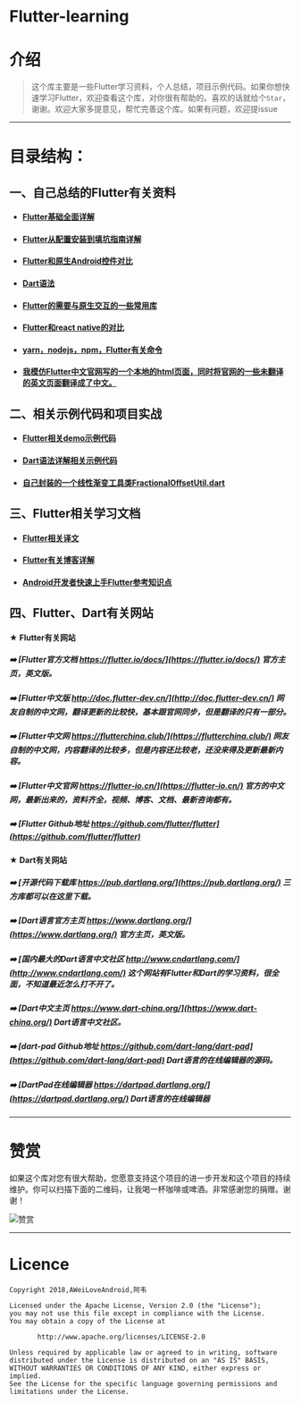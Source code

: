 # Flutter-learning

# 介绍

> 这个库主要是一些Flutter学习资料，个人总结，项目示例代码。如果你想快速学习Flutter，欢迎查看这个库，对你很有帮助的。喜欢的话就给个`Star`，谢谢。欢迎大家多提意见，帮忙完善这个库。如果有问题，欢迎提issue

----

# 目录结构：

## 一、自己总结的Flutter有关资料

* #### [Flutter基础全面详解](https://www.jianshu.com/p/2c9867e737a1)
* #### [Flutter从配置安装到填坑指南详解](https://github.com/AweiLoveAndroid/Flutter-learning/blob/master/readme/Flutter%E4%BB%8E%E9%85%8D%E7%BD%AE%E5%AE%89%E8%A3%85%E5%88%B0%E5%A1%AB%E5%9D%91%E6%8C%87%E5%8D%97%E8%AF%A6%E8%A7%A3.md)
* #### [Flutter和原生Android控件对比](https://github.com/AweiLoveAndroid/Flutter-learning/blob/master/readme/Flutter%E5%92%8C%E5%8E%9F%E7%94%9FAndroid%E6%8E%A7%E4%BB%B6%E5%AF%B9%E6%AF%94.md)
* #### [Dart语法](https://github.com/AweiLoveAndroid/Flutter-learning/blob/master/readme/Dart%E8%AF%AD%E6%B3%95.md)
* #### [Flutter的需要与原生交互的一些常用库](https://github.com/AweiLoveAndroid/Flutter-learning/blob/master/readme/Flutter%E7%9A%84%E9%9C%80%E8%A6%81%E4%B8%8E%E5%8E%9F%E7%94%9F%E4%BA%A4%E4%BA%92%E7%9A%84%E4%B8%80%E4%BA%9B%E5%B8%B8%E7%94%A8%E5%BA%93.md)
* #### [Flutter和react native的对比](https://github.com/AweiLoveAndroid/Flutter-learning/blob/master/readme/Flutter%E5%92%8Creact%20native%E7%9A%84%E5%AF%B9%E6%AF%94.md)
* #### [yarn，nodejs，npm，Flutter有关命令](https://github.com/AweiLoveAndroid/Flutter-learning/blob/master/readme/yarn%EF%BC%8Cnodejs%EF%BC%8Cnpm%EF%BC%8CFlutter%E6%9C%89%E5%85%B3%E5%91%BD%E4%BB%A4.md)
* #### [我模仿Flutter中文官网写的一个本地的html页面，同时将官网的一些**未翻译的英文**页面**翻译**成了中文。](https://github.com/AweiLoveAndroid/FlutterWebsiteCN_Mine)

## 二、相关示例代码和项目实战

* #### [Flutter相关demo示例代码](https://github.com/AweiLoveAndroid/Flutter-learning/tree/master/projects/flutter-demo/lib)


* #### [Dart语法详解相关示例代码](https://github.com/AweiLoveAndroid/Flutter-learning/tree/master/projects/dart_demo/test)

* #### [自己封装的一个线性渐变工具类FractionalOffsetUtil.dart](https://github.com/AweiLoveAndroid/Flutter-learning/blob/master/projects/flutter-demo/util/FractionalOffsetUtil.dart)

## 三、Flutter相关学习文档

* #### [Flutter相关译文](https://github.com/AweiLoveAndroid/Flutter-learning/blob/master/flutter-learning-doc-resources/Flutter%E7%9B%B8%E5%85%B3%E8%AF%91%E6%96%87.md)

* #### [Flutter有关博客详解](https://github.com/AweiLoveAndroid/Flutter-learning/blob/master/flutter-learning-doc-resources/Flutter%E6%9C%89%E5%85%B3%E5%8D%9A%E5%AE%A2%E8%AE%B2%E8%A7%A3.md)

* #### [Android开发者快速上手Flutter参考知识点](https://github.com/AweiLoveAndroid/Flutter-learning/blob/master/flutter-learning-doc-resources/%E5%AE%98%E6%96%B9%E6%96%87%E6%A1%A3%E8%AF%91%E6%96%87/Android%E5%BC%80%E5%8F%91%E8%80%85%E5%8F%82%E8%80%83.md)

## 四、Flutter、Dart有关网站

#### ★ Flutter有关网站

##### :arrow_right: [Flutter官方文档 https://flutter.io/docs/](https://flutter.io/docs/)   官方主页，英文版。

##### :arrow_right: [Flutter中文版 http://doc.flutter-dev.cn/](http://doc.flutter-dev.cn/)  网友自制的中文网，翻译更新的比较快，基本跟官网同步，但是翻译的只有一部分。

##### :arrow_right: [Flutter中文网 https://flutterchina.club/](https://flutterchina.club/)  网友自制的中文网，内容翻译的比较多，但是内容还比较老，还没来得及更新最新内容。

##### :arrow_right: [Flutter中文官网  https://flutter-io.cn/](https://flutter-io.cn/)  官方的中文网，最新出来的，资料齐全，视频、博客、文档、最新咨询都有。

##### :arrow_right: [Flutter Github地址 https://github.com/flutter/flutter](https://github.com/flutter/flutter)

#### ★ Dart有关网站

##### :arrow_right: [开源代码下载库 https://pub.dartlang.org/](https://pub.dartlang.org/)    三方库都可以在这里下载。

##### :arrow_right: [Dart语言官方主页 https://www.dartlang.org/](https://www.dartlang.org/)  官方主页，英文版。

##### :arrow_right: [国内最大的Dart语言中文社区   http://www.cndartlang.com/](http://www.cndartlang.com/)   这个网站有Flutter和Dart的学习资料，很全面，不知道最近怎么打不开了。

##### :arrow_right: [Dart中文主页 https://www.dart-china.org/](https://www.dart-china.org/)    Dart语言中文社区。  

##### :arrow_right: [dart-pad Github地址 https://github.com/dart-lang/dart-pad](https://github.com/dart-lang/dart-pad)    Dart语言的在线编辑器的源码。

##### :arrow_right: [DartPad在线编辑器 https://dartpad.dartlang.org/](https://dartpad.dartlang.org/)    Dart语言的在线编辑器

----

# 赞赏

如果这个库对您有很大帮助，您愿意支持这个项目的进一步开发和这个项目的持续维护。你可以扫描下面的二维码，让我喝一杯咖啡或啤酒。非常感谢您的捐赠。谢谢！

![赞赏](https://github.com/AweiLoveAndroid/Flutter-learning/blob/master/pics/donation.png?raw=true)


----

# Licence

```
Copyright 2018,AWeiLoveAndroid,阿韦

Licensed under the Apache License, Version 2.0 (the "License");
you may not use this file except in compliance with the License.
You may obtain a copy of the License at

       http://www.apache.org/licenses/LICENSE-2.0

Unless required by applicable law or agreed to in writing, software
distributed under the License is distributed on an "AS IS" BASIS,
WITHOUT WARRANTIES OR CONDITIONS OF ANY KIND, either express or implied.
See the License for the specific language governing permissions and
limitations under the License.
```
